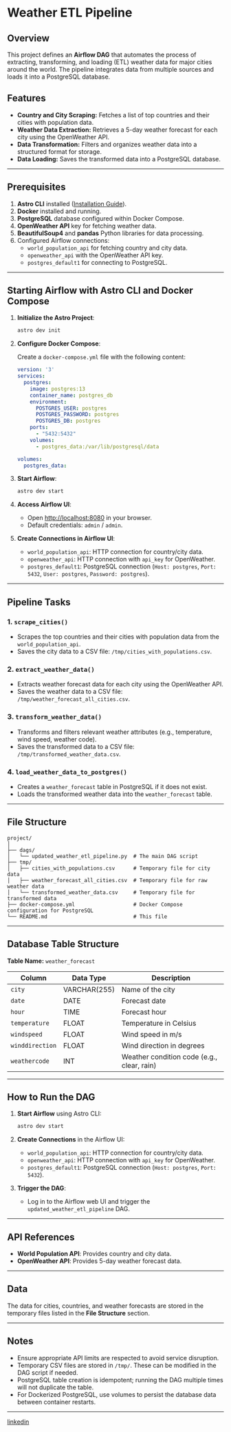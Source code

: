 

# Weather ETL Pipeline

## Overview

This project defines an **Airflow DAG** that automates the process of extracting, transforming, and loading (ETL) weather data for major cities around the world. The pipeline integrates data from multiple sources and loads it into a PostgreSQL database.

## Features

- **Country and City Scraping:** Fetches a list of top countries and their cities with population data.
- **Weather Data Extraction:** Retrieves a 5-day weather forecast for each city using the OpenWeather API.
- **Data Transformation:** Filters and organizes weather data into a structured format for storage.
- **Data Loading:** Saves the transformed data into a PostgreSQL database.

---

## Prerequisites

1. **Astro CLI** installed ([Installation Guide](<https://www.astronomer.io/docs/astro/cli/install-cli/?tab=windowswithwinget#install-the-astro-cli>)).
2. **Docker** installed and running.
3. **PostgreSQL** database configured within Docker Compose.
4. **OpenWeather API** key for fetching weather data.
5. **BeautifulSoup4** and **pandas** Python libraries for data processing.
6. Configured Airflow connections:
   - `world_population_api` for fetching country and city data.
   - `openweather_api` with the OpenWeather API key.
   - `postgres_default1` for connecting to PostgreSQL.

---

## Starting Airflow with Astro CLI and Docker Compose

1. **Initialize the Astro Project**:
   ```bash
   astro dev init
   ```

2. **Configure Docker Compose**:

   Create a `docker-compose.yml` file with the following content:

   ```yaml
   version: '3'
   services:
     postgres:
       image: postgres:13
       container_name: postgres_db
       environment:
         POSTGRES_USER: postgres
         POSTGRES_PASSWORD: postgres
         POSTGRES_DB: postgres
       ports:
         - "5432:5432"
       volumes:
         - postgres_data:/var/lib/postgresql/data

   volumes:
     postgres_data:
   ```

3. **Start Airflow**:
   ```bash
   astro dev start
   ```

4. **Access Airflow UI**:
   - Open [http://localhost:8080](http://localhost:8080) in your browser.
   - Default credentials: `admin` / `admin`.

5. **Create Connections in Airflow UI**:
   - `world_population_api`: HTTP connection for country/city data.
   - `openweather_api`: HTTP connection with `api_key` for OpenWeather.
   - `postgres_default1`: PostgreSQL connection (`Host: postgres`, `Port: 5432`, `User: postgres`, `Password: postgres`).

---

## Pipeline Tasks

### 1. **`scrape_cities()`**
   - Scrapes the top countries and their cities with population data from the `world_population_api`.
   - Saves the city data to a CSV file: `/tmp/cities_with_populations.csv`.

### 2. **`extract_weather_data()`**
   - Extracts weather forecast data for each city using the OpenWeather API.
   - Saves the weather data to a CSV file: `/tmp/weather_forecast_all_cities.csv`.

### 3. **`transform_weather_data()`**
   - Transforms and filters relevant weather attributes (e.g., temperature, wind speed, weather code).
   - Saves the transformed data to a CSV file: `/tmp/transformed_weather_data.csv`.

### 4. **`load_weather_data_to_postgres()`**
   - Creates a `weather_forecast` table in PostgreSQL if it does not exist.
   - Loads the transformed weather data into the `weather_forecast` table.

---

## File Structure

```
project/
│
├── dags/
│   └── updated_weather_etl_pipeline.py  # The main DAG script
├── tmp/
│   ├── cities_with_populations.csv      # Temporary file for city data
│   ├── weather_forecast_all_cities.csv  # Temporary file for raw weather data
│   └── transformed_weather_data.csv     # Temporary file for transformed data
├── docker-compose.yml                   # Docker Compose configuration for PostgreSQL
└── README.md                            # This file
```

---

## Database Table Structure

**Table Name:** `weather_forecast`

| Column         | Data Type   | Description                              |
|----------------|-------------|------------------------------------------|
| `city`         | VARCHAR(255)| Name of the city                        |
| `date`         | DATE        | Forecast date                           |
| `hour`         | TIME        | Forecast hour                           |
| `temperature`  | FLOAT       | Temperature in Celsius                  |
| `windspeed`    | FLOAT       | Wind speed in m/s                       |
| `winddirection`| FLOAT       | Wind direction in degrees               |
| `weathercode`  | INT         | Weather condition code (e.g., clear, rain) |

---

## How to Run the DAG

1. **Start Airflow** using Astro CLI:
   ```bash
   astro dev start
   ```

2. **Create Connections** in the Airflow UI:
   - `world_population_api`: HTTP connection for country/city data.
   - `openweather_api`: HTTP connection with `api_key` for OpenWeather.
   - `postgres_default1`: PostgreSQL connection (`Host: postgres`, `Port: 5432`).

3. **Trigger the DAG**:
   - Log in to the Airflow web UI and trigger the `updated_weather_etl_pipeline` DAG.

---

## API References

- **World Population API**: Provides country and city data.
- **OpenWeather API**: Provides 5-day weather forecast data.

---

## Data

The data for cities, countries, and weather forecasts are stored in the temporary files listed in the **File Structure** section.

---

## Notes

- Ensure appropriate API limits are respected to avoid service disruption.
- Temporary CSV files are stored in `/tmp/`. These can be modified in the DAG script if needed.
- PostgreSQL table creation is idempotent; running the DAG multiple times will not duplicate the table.
- For Dockerized PostgreSQL, use volumes to persist the database data between container restarts.

---



[linkedin](https://www.linkedin.com/in/mohameddiaa2003/)
